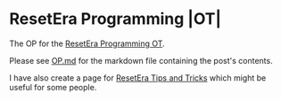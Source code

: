 # ResetEra Programming |OT|

The OP for the [ResetEra Programming OT](https://www.resetera.com/threads/programming-ot-functional-imperative-oop-cargo-cult-all-are-welcome.1335/).

Please see [OP.md](OP.md) for the markdown file containing the post's contents.

I have also create a page for [ResetEra Tips and Tricks](ResetEraTipsAndTricks.md) which might be useful for some people.